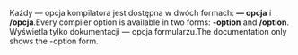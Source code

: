 
<span data-ttu-id="e114a-101">Każdy — opcja kompilatora jest dostępna w dwóch formach: **— opcja** i **/opcja**.</span><span class="sxs-lookup"><span data-stu-id="e114a-101">Every compiler option is available in two forms: **-option** and **/option**.</span></span> <span data-ttu-id="e114a-102">Wyświetla tylko dokumentacji — opcja formularzu.</span><span class="sxs-lookup"><span data-stu-id="e114a-102">The documentation only shows the -option form.</span></span> 
